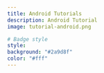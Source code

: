 ```yaml
---
title: Android Tutorials
description: Android Tutorial
image: tutorial-android.png

# Badge style
style:
background: "#2a9d8f"
color: "#fff"
---
```

